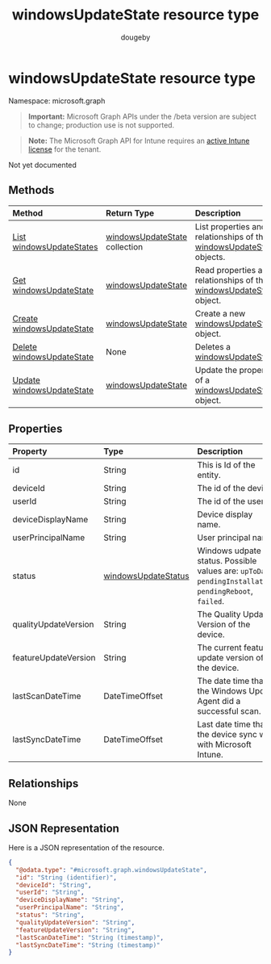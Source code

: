 ﻿---
title: "windowsUpdateState resource type"
description: "Not yet documented"
author: "dougeby"
localization_priority: Normal
ms.prod: "intune"
doc_type: resourcePageType
---

# windowsUpdateState resource type

Namespace: microsoft.graph

> **Important:** Microsoft Graph APIs under the /beta version are subject to change; production use is not supported.

> **Note:** The Microsoft Graph API for Intune requires an [active Intune license](https://go.microsoft.com/fwlink/?linkid=839381) for the tenant.

Not yet documented

## Methods

| Method                                                                         | Return Type                                                                       | Description                                                                                                              |
| :----------------------------------------------------------------------------- | :-------------------------------------------------------------------------------- | :----------------------------------------------------------------------------------------------------------------------- |
| [List windowsUpdateStates](../api/intune-shared-windowsupdatestate-list.md)    | [windowsUpdateState](../resources/intune-shared-windowsupdatestate.md) collection | List properties and relationships of the [windowsUpdateState](../resources/intune-shared-windowsupdatestate.md) objects. |
| [Get windowsUpdateState](../api/intune-shared-windowsupdatestate-get.md)       | [windowsUpdateState](../resources/intune-shared-windowsupdatestate.md)            | Read properties and relationships of the [windowsUpdateState](../resources/intune-shared-windowsupdatestate.md) object.  |
| [Create windowsUpdateState](../api/intune-shared-windowsupdatestate-create.md) | [windowsUpdateState](../resources/intune-shared-windowsupdatestate.md)            | Create a new [windowsUpdateState](../resources/intune-shared-windowsupdatestate.md) object.                              |
| [Delete windowsUpdateState](../api/intune-shared-windowsupdatestate-delete.md) | None                                                                              | Deletes a [windowsUpdateState](../resources/intune-shared-windowsupdatestate.md).                                        |
| [Update windowsUpdateState](../api/intune-shared-windowsupdatestate-update.md) | [windowsUpdateState](../resources/intune-shared-windowsupdatestate.md)            | Update the properties of a [windowsUpdateState](../resources/intune-shared-windowsupdatestate.md) object.                |

## Properties

| Property             | Type                                                                     | Description                                                                                               |
| :------------------- | :----------------------------------------------------------------------- | :-------------------------------------------------------------------------------------------------------- |
| id                   | String                                                                   | This is Id of the entity.                                                                                 |
| deviceId             | String                                                                   | The id of the device.                                                                                     |
| userId               | String                                                                   | The id of the user.                                                                                       |
| deviceDisplayName    | String                                                                   | Device display name.                                                                                      |
| userPrincipalName    | String                                                                   | User principal name.                                                                                      |
| status               | [windowsUpdateStatus](../resources/intune-shared-windowsupdatestatus.md) | Windows udpate status. Possible values are: `upToDate`, `pendingInstallation`, `pendingReboot`, `failed`. |
| qualityUpdateVersion | String                                                                   | The Quality Update Version of the device.                                                                 |
| featureUpdateVersion | String                                                                   | The current feature update version of the device.                                                         |
| lastScanDateTime     | DateTimeOffset                                                           | The date time that the Windows Update Agent did a successful scan.                                        |
| lastSyncDateTime     | DateTimeOffset                                                           | Last date time that the device sync with with Microsoft Intune.                                           |

## Relationships

None

## JSON Representation

Here is a JSON representation of the resource.

<!-- {
  "blockType": "resource",
  "keyProperty": "id",
  "@odata.type": "microsoft.graph.windowsUpdateState"
}
-->

```json
{
  "@odata.type": "#microsoft.graph.windowsUpdateState",
  "id": "String (identifier)",
  "deviceId": "String",
  "userId": "String",
  "deviceDisplayName": "String",
  "userPrincipalName": "String",
  "status": "String",
  "qualityUpdateVersion": "String",
  "featureUpdateVersion": "String",
  "lastScanDateTime": "String (timestamp)",
  "lastSyncDateTime": "String (timestamp)"
}
```
